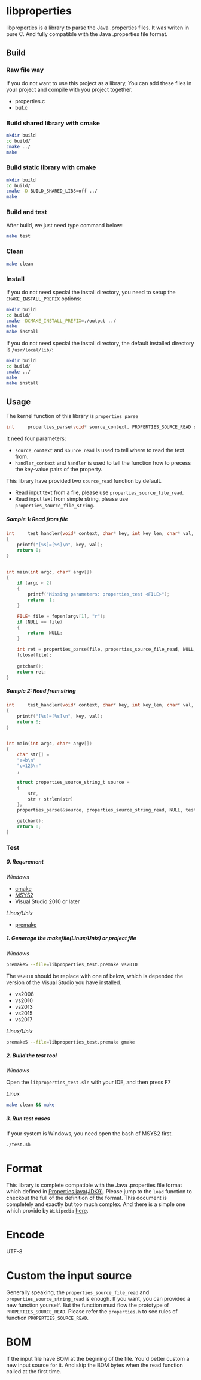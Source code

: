 #	libproperties

libproperties is a library to parse the Java .properties files. It was writen in pure C. 
And fully compatible with the Java .properties file format.


##	Build



### Raw file way

If you do not want to use this project as a library, You can add these files in your project and compile with you project together.

- properties.c
- buf.c

### Build shared library with cmake

```bash
mkdir build
cd build/
cmake ../
make
```

### Build static library with cmake

```bash
mkdir build
cd build/
cmake -D BUILD_SHARED_LIBS=off ../
make
```

### Build and test

After build, we just need type command below:

```bash
make test
```

### Clean

```bash
make clean
```


### Install

If you do not need special the install directory, you need to setup the `CMAKE_INSTALL_PREFIX` options:

```bash
mkdir build
cd build/
cmake -DCMAKE_INSTALL_PREFIX=./output ../
make
make install
```

If you do not need special the install directory, the default installed directory is `/usr/local/lib/`:

```bash
mkdir build
cd build/
cmake ../
make
make install
```


##	Usage

The kernel function of this library is `properties_parse`

```C
int     properties_parse(void* source_context, PROPERTIES_SOURCE_READ source_read, void* handler_context, PROPERTYS_HANDLER handler);
```

It need four parameters:

- `source_context` and `source_read` is used to tell where to read the text from.
- `handler_context` and `handler` is used to tell the function how to precess the key-value pairs of the property.

This library have provided two `source_read` function by default.

- Read input text from a file, please use `properties_source_file_read`.
- Read input text from simple string, please use `properties_source_file_string`.

##### *Sample 1: Read from file*

```C
int     test_handler(void* context, char* key, int key_len, char* val, int val_len)
{
    printf("[%s]=[%s]\n", key, val);
    return 0;
}


int main(int argc, char* argv[])
{
    if (argc < 2)
    {
        printf("Missing parameters: properties_test <FILE>");
        return  1;
    }

    FILE* file = fopen(argv[1], "r");
    if (NULL == file)
    {
        return  NULL;
    }

    int ret = properties_parse(file, properties_source_file_read, NULL, test_handler);
    fclose(file);
    
    getchar();
    return ret;
}
```

##### *Sample 2: Read from string*

```C
int     test_handler(void* context, char* key, int key_len, char* val, int val_len)
{
    printf("[%s]=[%s]\n", key, val);
    return 0;
}


int main(int argc, char* argv[])
{
    char str[] = 
    "a=b\n"
    "c=123\n"
    ;

    struct properties_source_string_t source = 
    {
        str,
        str + strlen(str)
    };
    properties_parse(&source, properties_source_string_read, NULL, test_handler);

    getchar();
	return 0;
}
```


###	Test

#####  0. Requrement

*Windows*

   * [cmake](https://cmake.org/)
   * [MSYS2](http://www.msys2.org/)
   * Visual Studio 2010 or later

*Linux/Unix*

   * [premake](https://premake.github.io/)

#####  1. Generage the makefile(Linux/Unix) or project file

*Windows*

```sh
premake5 --file=libproperties_test.premake vs2010
```

The `vs2010` should be replace with one of below, which is depended the version of the Visual Studio you have installed.
  
  * vs2008 
  * vs2010
  * vs2013
  * vs2015
  * vs2017

*Linux/Unix*

```sh
premake5 --file=libproperties_test.premake gmake
```

#####  2. Build the test tool

*Windows*

Open the `libproperties_test.sln` with your IDE, and then press F7

*Linux*

```sh
make clean && make
```

##### 3. Run test cases

If your system is Windows, you need open the bash of MSYS2 first.

```sh
./test.sh
```

#	Format

This library is complete compatible with the Java .properties file format which defined in 
[Properties.java(JDK9)](https://docs.oracle.com/javase/9/docs/api/java/util/Properties.html).
Please jump to the `load` function to checkout the full of the definition of the format.
This document is completely and exactly but too much complex. 
And there is a simple one which provide by `Wikipedia` [here](https://en.wikipedia.org/wiki/.properties).


#	Encode

UTF-8


#	Custom the input source

Generally speaking, the `properties_source_file_read` and `properties_source_string_read` is enough.
If you want, you can provided a new function yourself. But the function must flow the prototype of `PROPERTIES_SOURCE_READ`.
Please refer the `properties.h` to see rules of function `PROPERTIES_SOURCE_READ`.


#	BOM

If the input file have BOM at the begining of the file.
You'd better custom a new input source for it.
And skip the BOM bytes when the read function called at the first time.
